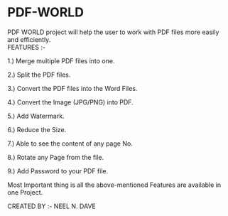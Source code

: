 # PDF-WORLD

PDF WORLD project will help the user to work with PDF files more easily and efficiently.  
FEATURES :- 

1.)	Merge multiple PDF files into one.

2.)	Split the PDF files.

3.)	Convert the PDF files into the Word Files.

4.)	Convert the Image (JPG/PNG) into PDF.

5.)	Add Watermark.

6.)	Reduce the Size.

7.)	Able to see the content of any page No.

8.)	Rotate any Page from the file.

9.)	Add Password to your PDF file.


Most Important thing is all the above-mentioned Features are available in one Project.

CREATED BY :- NEEL N. DAVE
